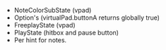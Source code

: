 - NoteColorSubState (vpad)
- Option's (virtualPad.buttonA returns globally true)
- FreeplayState (vpad)
- PlayState (hitbox and pause button)
- Per hint for notes.